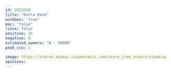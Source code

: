 ```yaml
---
id: 2553420
title: "Outta Hand"
windows: "true"
mac: "false"
linux: false
positive: 16
negative: 0
estimated_owners: "0 - 20000"
peak_ccu: 1

image: https://shared.akamai.steamstatic.com/store_item_assets/steam/apps/2553420/header.jpg?t=1727958438
opinions:
---
```

